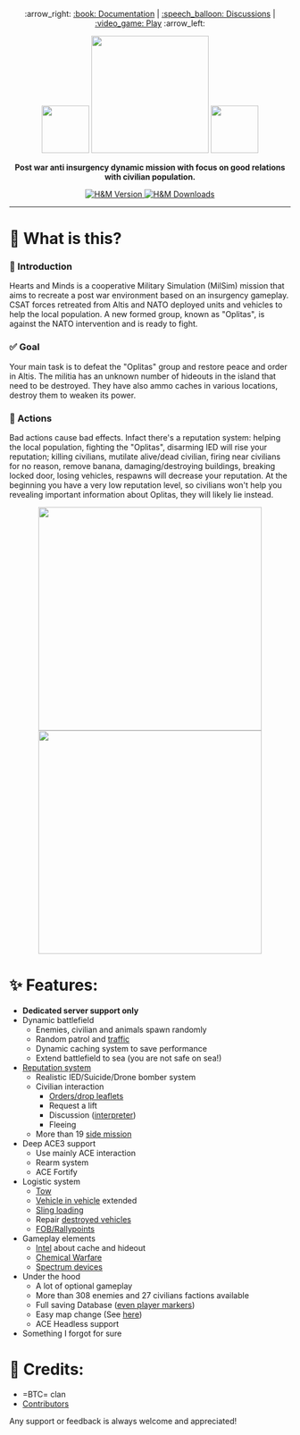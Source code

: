 <p align="center">
:arrow_right:
<a href="http://vdauphin.github.io/HeartsAndMinds/">
:book: Documentation</a> |
<a href="https://github.com/Vdauphin/HeartsAndMinds/discussions">:speech_balloon: Discussions</a> |
 <a href="https://www.battlemetrics.com/servers/arma3?q=hearts%2Band%2Bminds%20||%20%22H%26M%22&status=online&sort=-players">
:video_game: Play</a>
 :arrow_left:
</p>

<p align="center">
    <img src="https://data.bistudio.com/assets/img/badges/medal/MWFMP.png" width="85">
    <img src="https://user-images.githubusercontent.com/14364400/120066018-bd52ed80-c074-11eb-87d6-61cdeada32f8.png" width="210">
    <img src="https://data.bistudio.com/assets/img/badges/medal/MWFMP.png" width="85">
</p>

<p align="center">
<b>
Post war anti insurgency dynamic mission with focus on good relations with civilian population.
</b>
</p>

<p align="center">
    <a href="https://github.com/Vdauphin/HeartsAndMinds/releases/tag/1.21.9">
        <img src="https://img.shields.io/badge/Version-1.21.9-blue.svg?style=flat-square" alt="H&M Version">
    </a>
    <a href="https://somsubhra.github.io/github-release-stats/?username=vdauphin&repository=HeartsAndMinds&page=1&per_page=300">
        <img src="https://img.shields.io/github/downloads/Vdauphin/HeartsAndMinds/total.svg?style=flat-square&label=Downloads" alt="H&M Downloads">
    </a>
</p>

______________________________________________

# 🤔 What is this?
### :memo: Introduction
Hearts and Minds is a cooperative Military Simulation (MilSim) mission that aims to recreate a post war environment based on an insurgency gameplay.
CSAT forces retreated from Altis and NATO deployed units and vehicles to help the local population.
A new formed group, known as "Oplitas", is against the NATO intervention and is ready to fight.

### :white_check_mark: Goal
Your main task is to defeat the "Oplitas" group and restore peace and order in Altis.
The militia has an unknown number of hideouts in the island that need to be destroyed.
They have also ammo caches in various locations, destroy them to weaken its power.

### :revolving_hearts: Actions 
Bad actions cause bad effects.
Infact there's a reputation system: helping the local population, fighting the "Oplitas", disarming IED will rise your reputation; killing civilians, mutilate alive/dead civilian, firing near civilians for no reason, remove banana, damaging/destroying buildings, breaking locked door, losing vehicles, respawns will decrease your reputation.
At the beginning you have a very low reputation level, so civilians won't help you revealing important information about Oplitas, they will likely lie instead.

<p align="center">
    <img src="https://user-images.githubusercontent.com/14364400/28997116-bfcec8a6-7a0d-11e7-911f-b52edb841ae3.png" width="400">
    <img src="https://user-images.githubusercontent.com/14364400/29193966-d8306378-7e27-11e7-97cb-df76dfc08e53.png" width="400">
</p>

# :sparkles: Features:

- **Dedicated server support only**
- Dynamic battlefield
    - Enemies, civilian and animals spawn randomly
    - Random patrol and [traffic](http://vdauphin.github.io/HeartsAndMinds/InGame-documentation#traffic)
    - Dynamic caching system to save performance
    - Extend battlefield to sea (you are not safe on sea!)
- [Reputation system](http://vdauphin.github.io/HeartsAndMinds/InGame-documentation#reputation)
    - Realistic IED/Suicide/Drone bomber system
    - Civilian interaction
        - [Orders/drop leaflets](http://vdauphin.github.io/HeartsAndMinds/InGame-documentation#civil-orders)
        - Request a lift
        - Discussion ([interpreter](http://vdauphin.github.io/HeartsAndMinds/InGame-documentation#intel))
        - Fleeing
    - More than 19 [side mission](http://vdauphin.github.io/HeartsAndMinds/InGame-documentation#side-mission)
- Deep ACE3 support
    - Use mainly ACE interaction
    - Rearm system
    - ACE Fortify
- Logistic system
    - [Tow](http://vdauphin.github.io/HeartsAndMinds/InGame-documentation#towing-system)
    - [Vehicle in vehicle](http://vdauphin.github.io/HeartsAndMinds/InGame-documentation#towing-system) extended
    - [Sling loading](http://vdauphin.github.io/HeartsAndMinds/InGame-documentation#sling-loading)
    - Repair [destroyed vehicles](http://vdauphin.github.io/HeartsAndMinds/InGame-documentation#respawn)
    - [FOB/Rallypoints](http://vdauphin.github.io/HeartsAndMinds/InGame-documentation#fobrallypoint)
- Gameplay elements
    - [Intel](http://vdauphin.github.io/HeartsAndMinds/InGame-documentation#intel) about cache and hideout
    - [Chemical Warfare](http://vdauphin.github.io/HeartsAndMinds/InGame-documentation#chemical-warfare)
    - [Spectrum devices](http://vdauphin.github.io/HeartsAndMinds/InGame-documentation#spectrum-devices)
- Under the hood
    - A lot of optional gameplay
    - More than 308 enemies and 27 civilians factions available
    - Full saving Database ([even player markers](http://vdauphin.github.io/HeartsAndMinds/InGame-documentation#headless--database))
    - Easy map change (See [here](http://vdauphin.github.io/HeartsAndMinds/Change-MAP-of-Hearts-and-Minds))
    - ACE Headless support
- Something I forgot for sure

# :clap: Credits:
- =BTC= clan
- [Contributors](https://github.com/Vdauphin/HeartsAndMinds/graphs/contributors)

Any support or feedback is always welcome and appreciated!
